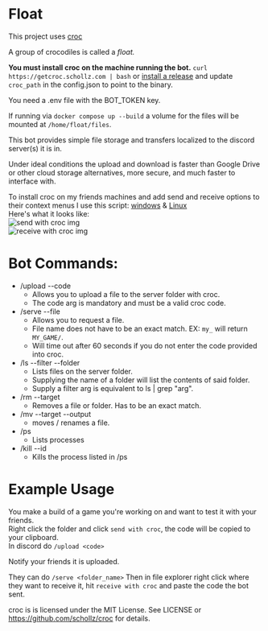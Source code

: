 # Float
This project uses [croc](https://github.com/schollz/croc)  

A group of crocodiles is called a *float.*  

**You must install croc on the machine running the bot.**  `curl https://getcroc.schollz.com | bash` or [install a release](https://github.com/schollz/croc/releases) and update `croc_path` in the config.json to point to the binary.

You need a .env file with the BOT_TOKEN key.

If running via `docker compose up --build` a volume for the files will be mounted at `/home/float/files`.

This bot provides simple file storage and transfers localized to the discord server(s) it is in.  

Under ideal conditions the upload and download is faster than Google Drive or other cloud storage alternatives, more secure, and much faster to interface with.  

To install croc on my friends machines and add send and receive options to their context menus I use this script: [windows](https://gist.github.com/Malcolm-Q/f933b0a5bbf43f9994b8fe69c589ac8a) & [Linux](https://gist.github.com/Malcolm-Q/bc7c98b4996c97f90ec6a5a1781e2bf6)  
Here's what it looks like:  
![send with croc img](https://github.com/user-attachments/assets/1978d0d2-1d7d-40ba-b737-5b67dfca4fba)  
![receive with croc img](https://github.com/user-attachments/assets/c02f4922-bfae-466f-9a14-a4a14d0ccac5)

# Bot Commands:
- /upload --code
    - Allows you to upload a file to the server folder with croc.
    - The code arg is mandatory and must be a valid croc code.
- /serve --file
    - Allows you to request a file.
    - File name does not have to be an exact match. EX: `my_` will return `MY_GAME/`.
    - Will time out after 60 seconds if you do not enter the code provided into croc.
- /ls --filter --folder
    - Lists files on the server folder.
    - Supplying the name of a folder will list the contents of said folder.
    - Supply a filter arg is equivalent to ls | grep "arg".
- /rm --target
    - Removes a file or folder. Has to be an exact match.
- /mv --target --output
    - moves / renames a file.
- /ps
    - Lists processes
- /kill --id
    - Kills the process listed in /ps
 
# Example Usage
You make a build of a game you're working on and want to test it with your friends.  
Right click the folder and click `send with croc`, the code will be copied to your clipboard.  
In discord do `/upload <code>`  

Notify your friends it is uploaded.

They can do `/serve <folder_name>`
Then in file explorer right click where they want to receive it, hit `receive with croc` and paste the code the bot sent.

croc is is licensed under the MIT License. See LICENSE or https://github.com/schollz/croc for details.
